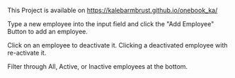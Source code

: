 This Project is available on https://kalebarmbrust.github.io/onebook_ka/

Type a new employee into the input field and click the "Add Employee" Button to add an employee.

Click on an employee to deactivate it. Clicking a deactivated employee with re-activate it.

Filter through All, Active, or Inactive employees at the bottom.